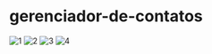 # gerenciador-de-contatos




![1](https://user-images.githubusercontent.com/56848854/98456864-73e69380-2160-11eb-8109-9572fc979f91.PNG)
![2](https://user-images.githubusercontent.com/56848854/98456865-747f2a00-2160-11eb-88e6-d98116e20cf8.PNG)
![3](https://user-images.githubusercontent.com/56848854/98456866-7517c080-2160-11eb-9339-d4a85eb76e87.PNG)
![4](https://user-images.githubusercontent.com/56848854/98456930-ece5eb00-2160-11eb-8c9e-48d4982ea42a.PNG)
